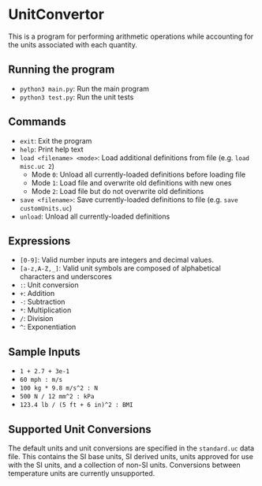 # UnitConvertor
This is a program for performing arithmetic operations while accounting for the units associated with each quantity.

## Running the program
* `python3 main.py`: Run the main program
* `python3 test.py`: Run the unit tests

## Commands
* `exit`: Exit the program
* `help`: Print help text
* `load <filename> <mode>`: Load additional definitions from file (e.g. `load misc.uc 2`)
	* Mode `0`: Unload all currently-loaded definitions before loading file
	* Mode `1`: Load file and overwrite old definitions with new ones
	* Mode `2`: Load file but do not overwrite old definitions
* `save <filename>`: Save currently-loaded definitions to file (e.g. `save customUnits.uc`)
* `unload`: Unload all currently-loaded definitions

## Expressions
* `[0-9]`: Valid number inputs are integers and decimal values.
* `[a-z,A-Z,_]`: Valid unit symbols are composed of alphabetical characters and underscores
* `:`: Unit conversion
* `+`: Addition
* `-`: Subtraction
* `*`: Multiplication
* `/`: Division
* `^`: Exponentiation

## Sample Inputs
* `1 + 2.7 + 3e-1`
* `60 mph : m/s`
* `100 kg * 9.8 m/s^2 : N`
* `500 N / 12 mm^2 : kPa`
* `123.4 lb / (5 ft + 6 in)^2 : BMI`

## Supported Unit Conversions
The default units and unit conversions are specified in the `standard.uc` data file.
This contains the SI base units, SI derived units, units approved for use with the SI units, and a collection of non-SI units.
Conversions between temperature units are currently unsupported.
